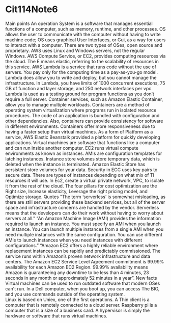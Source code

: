 # Cit114Note6
Main points
An operation System is a software that manages essential functions of a computer, such as memory, runtime, and other processes.
  OS allows the user to communicate with the computer without having to write machine code;
OS uses graphical User Interfaces, or Gui, as a way for users to interact with a computer.
There are two types of OSes, open source and proprietary.
AWS uses Linux and Windows servers, not the regular Windows.
AWS Compute Service, or EC2,  provides computing resources via the cloud.
The E means elastic, referring to the scalability of resources in this service.
AWS Lambda is a service that runs code without the use of servers.
You pay only for the computing time as a pay-as-you-go model.
Lambda does allow you to write and deploy, but you cannot manage the infrastructure.
In Lambda, you have limits of 1000 concurrent executions, 75 GB of function and layer storage, and 250 network interfaces per vpc.
Lambda is used as a testing ground for program functions as you don’t require a full server.
Container services, such as Amazon Elastic Container, allow you to manage multiple workloads.
Containers are a method of operating system virtualization where programs run in isolated resource procedures. 
The code of an application is bundled with configuration and other dependencies.
Also, containers can provide consistency for software in different environments.
Containers offer more responsiveness due to having a faster setup than virtual machines.
As a form of Platform as a service, AWS Elastic Beanstalk provided a platform for quickly developing applications.
Virtual machines are software that functions like a computer and can run inside another computer.
EC2 runs virtual compute environments as known as instances.
AMIs are configuration templates for latching instances.
Instance store volumes store temporary data, which is deleted when the instance is terminated.
Amazon Elastic Store has persistent store volumes for your data.
Security in ECC uses key pairs to secure data.
There are types of instances depending on what mix of TI resources it will use.
In Ec2, create a virtual private network, VPC, to isolate it from the rest of the cloud.
 The four pillars for cost optimization are the Right size, Increase elasticity, Leverage the right pricing model, and Optimize storage.
Quotes
"The term ‘serverless’ is somewhat misleading, as there are still servers providing these backend services, but all of the server space and infrastructure concerns are handled by the vendor. Serverless means that the developers can do their work without having to worry about servers at all."
“An Amazon Machine Image (AMI) provides the information required to launch an instance. You must specify an AMI when you launch an instance. You can launch multiple instances from a single AMI when you need multiple instances with the same configuration. You can use different AMIs to launch instances when you need instances with different configurations.”
“Amazon EC2 offers a highly reliable environment where replacement instances can be rapidly and predictably commissioned. The service runs within Amazon’s proven network infrastructure and data centers. The Amazon EC2 Service Level Agreement commitment is 99.99% availability for each Amazon EC2 Region. 99.99% availability means Amazon is guaranteeing any downtime to be less than 4 minutes, 23 seconds in any month or approximately 52 minutes in a year”.
New facts
Virtual machines can be used to run outdated software that modern OSes can't run.
In a Dell computer, when you boot up, you can access The BIO, and you use commands outside of the operating system.  
Linux is based on Uniex, one of the first operations.
A Thin client is a computer that is remotely connected to a cloud server.
Raspberry pi is a computer that is a size of a business card.
A hypervisor is simply the hardware or software that runs virtual machines.
